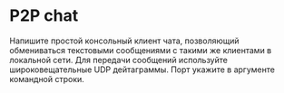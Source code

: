 # P2P chat
Напишите простой консольный клиент чата, позволяющий обмениваться текстовыми сообщениями с такими же клиентами в локальной сети. Для передачи сообщений используйте широковещательные UDP дейтаграммы. Порт укажите в аргументе командной строки.


